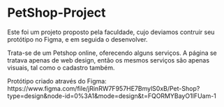 # PetShop-Project

<p>Este foi um projeto proposto pela faculdade, cujo deviamos contruir seu protótipo no Figma, e em seguida o desenvolver.</p>
<p>Trata-se de um Petshop online, oferecendo alguns serviços. A página se tratava apenas de web design, então os mesmos serviços são apenas visuais, tal como o cadastro também.</p>

<p>Protótipo criado através do Figma: https://www.figma.com/file/jRinRW7F957HE7BmylS0xB/Pet-Shop?type=design&node-id=0%3A1&mode=design&t=FQORMYBayO1IFUam-1</p>
